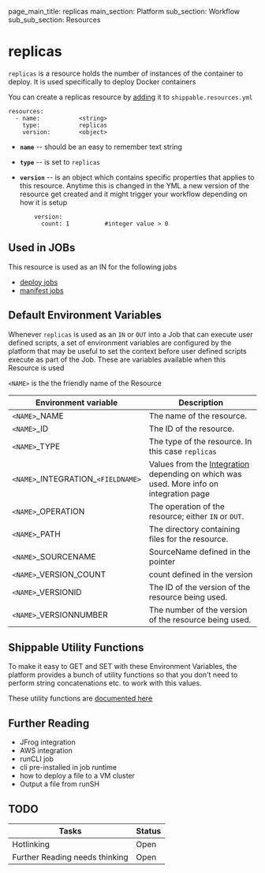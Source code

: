 page_main_title: replicas
main_section: Platform
sub_section: Workflow
sub_sub_section: Resources

# replicas
`replicas` is a resource holds the number of instances of the container to deploy. It is used specifically to deploy Docker containers

You can create a replicas resource by [adding](resources-working-wth#adding) it to `shippable.resources.yml`

```
resources:
  - name: 			<string>
    type: 			replicas
    version:		<object>
```

* **`name`** -- should be an easy to remember text string

* **`type`** -- is set to `replicas`

* **`version`** -- is an object which contains specific properties that applies to this resource. Anytime this is changed in the YML a new version of the resource get created and it might trigger your workflow depending on how it is setup

	```
	    version:
	      count: 1			#integer value > 0
	```

## Used in JOBs
This resource is used as an IN for the following jobs

* [deploy jobs](workflow/job/deploy/)
* [manifest jobs](workflow/job/manifest/)

## Default Environment Variables
Whenever `replicas` is used as an `IN` or `OUT` into a Job that can execute user defined scripts, a set of environment variables are configured by the platform that may be useful to set the context before user defined scripts execute as part of the Job. These are variables available when this Resource is used

`<NAME>` is the the friendly name of the Resource

| Environment variable						| Description                         |
| ------------- 								|------------------------------------ |
| `<NAME>`\_NAME 							| The name of the resource. |
| `<NAME>`\_ID 								| The ID of the resource. |
| `<NAME>`\_TYPE 							| The type of the resource. In this case `replicas`|
| `<NAME>`\_INTEGRATION\_`<FIELDNAME>`	| Values from the [Integration]() depending on which was used. More info on integration page |
| `<NAME>`\_OPERATION 						| The operation of the resource; either `IN` or `OUT`. |
| `<NAME>`\_PATH 							| The directory containing files for the resource. |
| `<NAME>`\_SOURCENAME    					| SourceName defined in the pointer |
| `<NAME>`\_VERSION\_COUNT 				| count defined in the version |
| `<NAME>`\_VERSIONID    					| The ID of the version of the resource being used. |
| `<NAME>`\_VERSIONNUMBER 					| The number of the version of the resource being used. |

## Shippable Utility Functions
To make it easy to GET and SET with these Environment Variables, the platform provides a bunch of utility functions so that you don't need to perform string concatenations etc. to work with this values. 

These utility functions are [documented here]()

## Further Reading
* JFrog integration
* AWS integration
* runCLI job
* cli pre-installed in job runtime
* how to deploy a file to a VM cluster
* Output a file from runSH

## TODO
| Tasks   |      Status    |
|----------|-------------|
| Hotlinking |  Open |
| Further Reading needs thinking|  Open |
